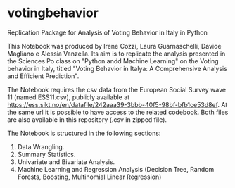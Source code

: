 # votingbehavior
Replication Package for Analysis of Voting Behavior in Italy in Python

This Notebook was produced by Irene Cozzi, Laura Guarnaschelli, Davide Magliano e Alessia Vanzella. Its aim is to replicate the analysis presented in the Sciences Po class on "Python andd Machine Learning" on the Voting behavior in Italy, titled "Voting Behavior in Italya: A Comprehensive Analysis and Efficient Prediction".

The Notebook requires the csv data from the European Social Survey wave 11 (named ESS11.csv), publicly available at https://ess.sikt.no/en/datafile/242aaa39-3bbb-40f5-98bf-bfb1ce53d8ef. At the same url it is possible to have access to the related codebook. Both files are also available in this repository (.csv in zipped file).

The Notebook is structured in the following sections:
1. Data Wrangling.
2. Summary Statistics.
3. Univariate and Bivariate Analysis.
4. Machine Learning and Regression Analysis (Decision Tree, Random Forests, Boosting, Multinomial Linear Regression)


